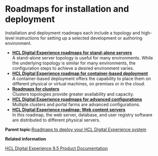 # Roadmaps for installation and deployment 

Installation and deployment roadmaps each include a topology and high-level instructions for setting up a selected development or authoring environment.

-   **[HCL Digital Experience roadmaps for stand-alone servers](../install/rm_standalone_parent.md)**  
A stand-alone server topology is useful for many environments. While the underlying topology is similar for many environments, the configuration steps to achieve a desired environment varies.
-   **[HCL Digital Experience roadmap for container-based deployment](../install/rm_container_parent.md)**  
A container-based deployment offers the capability to place them on different physical or virtual machines, on premises or in the cloud.
-   **[Roadmaps for clusters ](../install/rm_cluster_parent.md)**  
Clusters topologies provide greater availability and capacity.
-   **[HCL Digital Experience roadmaps for advanced configurations](../install/rm_adv_parent.md)**  
Multiple clusters and portal farms are advanced configurations.
-   **[HCL Digital Experience roadmap: Web content servers](../install/rm_web_content_dev.md)**  
In this roadmap, the web server, database, and user registry software are distributed to different physical servers.

**Parent topic:**[Roadmaps to deploy your HCL Digital Experience system](../install/deployment_patterns.md)

**Related information**  


[HCL Digital Experience 9.5 Product Documentation](../welcome/wp95_welcome.md)

